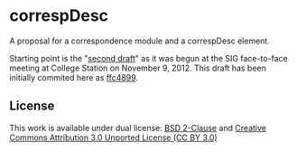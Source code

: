 correspDesc
===========

A proposal for a correspondence module and a correspDesc element.

Starting point is the "[second draft](http://wiki.tei-c.org/index.php/SIG:Correspondence/ODD_work#Second_draft)" as it was begun at the SIG face-to-face meeting at College Station on November 9, 2012. This draft has been initially commited here as [ffc4899](https://github.com/TEI-Correspondence-SIG/correspDesc/commit/ffc4899833e14eab536062fd1730aa04e7f52949).


License
-------

This work is available under dual license: [BSD 2-Clause](http://opensource.org/licenses/BSD-2-Clause) and [Creative Commons Attribution 3.0 Unported License (CC BY 3.0)](http://creativecommons.org/licenses/by/3.0/)
